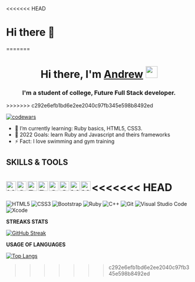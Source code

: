 <<<<<<< HEAD
# Hi there 👋
=======
<h1 align="center">Hi there, I'm <a href="https://apleon.github.io/rsschool-cv/" target="_blank">Andrew</a> 
<img src="https://github.com/blackcater/blackcater/raw/main/images/Hi.gif" height="32"/></h1>
<h3 align="center"> I'm a student of college, Future Full Stack developer.</h3>
>>>>>>> c292e6efb1bd6e2ee2040c97fb345e598b8492ed

[![codewars](https://www.codewars.com/users/Apleon/badges/large)](https://www.codewars.com/Apleon/username)

- 🌱 I’m currently learning: Ruby basics, HTML5, CSS3.
- 🥅 2022 Goals: learn Ruby and Javascript and theirs frameworks
- ⚡ Fact: I love swimming and gym training

## SKILLS & TOOLS

<<<<<<< HEAD
<img align="left" alt="HTML5" width="26px" src="https://upload.wikimedia.org/wikipedia/commons/thumb/0/00/HTML5_logo_black.svg/
2048px-HTML5_logo_black.svg.png" />
<img align="left" alt="CSS3" width="26px" src="https://static.cdnlogo.com/
logos/c/18/css.svg" />
<img align="left" alt="Bootstrap" width="26px" src="https://brandslogos.com/
wp-content/uploads/thumbs/bootstrap-logo-vector.svg" />
<img align="left" alt="Ruby" width="26px" src="https://upload.wikimedia.org/
wikipedia/commons/thumb/f/f7/Devicon-ruby-plain.svg/1200px-Devicon-ruby-plain.svg.png" />
<img align="left" alt="C++" width="26px" src="https://user-images.
githubusercontent.com/42747200/46140125-da084900-c26d-11e8-8ea7-c45ae6306309.png" />
<img align="left" alt="Git" width="26px" src="https://git-scm.com/images/
logos/downloads/Git-Icon-Black.png" />
<img align="left" alt="Vscode" width="26px" src="https://upload.wikimedia.
org/wikipedia/commons/thumb/9/9a/Visual_Studio_Code_1.35_icon.svg/1200px-Visual_Studio_Code_1.35_icon.svg.png" />
<img align="left" alt="Xcode" width="26px" src="https://cdn.iconscout.com/
icon/free/png-256/xcode-3629168-3030308.png" />
=======
![HTML5](https://img.shields.io/badge/html5-%23E34F26.svg?style=for-the-badge&logo=html5&logoColor=white)
![CSS3](https://img.shields.io/badge/css3-%231572B6.svg?style=for-the-badge&logo=css3&logoColor=white)
![Bootstrap](https://img.shields.io/badge/bootstrap-%23563D7C.svg?style=for-the-badge&logo=bootstrap&logoColor=white)
![Ruby](https://img.shields.io/badge/ruby-%23CC342D.svg?style=for-the-badge&logo=ruby&logoColor=white)
![C++](https://img.shields.io/badge/c++-%2300599C.svg?style=for-the-badge&logo=c%2B%2B&logoColor=white)
![Git](https://img.shields.io/badge/git-%23F05033.svg?style=for-the-badge&logo=git&logoColor=white)
![Visual Studio Code](https://img.shields.io/badge/Visual%20Studio%20Code-0078d7.svg?style=for-the-badge&logo=visual-studio-code&logoColor=white)
![Xcode](https://img.shields.io/badge/Xcode-007ACC?style=for-the-badge&logo=Xcode&logoColor=white)

**STREAKS STATS**

[![GitHub Streak](http://github-readme-streak-stats.herokuapp.com?user=Apleon&theme=dark&date_format=j%20M%5B%20Y%5D)](https://git.io/streak-stats)

**USAGE OF LANGUAGES**

[![Top Langs](https://github-readme-stats.vercel.app/api/top-langs/?username=Apleon&layout=compact)](https://github.com/Apleon/github-readme-stats)
>>>>>>> c292e6efb1bd6e2ee2040c97fb345e598b8492ed
